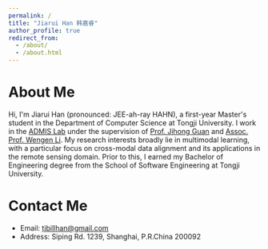 ```yaml
---
permalink: /
title: "Jiarui Han 韩嘉睿"
author_profile: true
redirect_from: 
  - /about/
  - /about.html
---
```


About Me
======
Hi, I'm Jiarui Han (pronounced: JEE-ah-ray HAHN), a first-year Master's student in the Department of Computer Science at Tongji University. I work in the [ADMIS Lab](https://admis-tongji.github.io/) under the supervision of [Prof. Jihong Guan](https://cs.tongji.edu.cn/info/1061/2814.htm) and [Assoc. Prof. Wengen Li](https://cs.tongji.edu.cn/info/1063/2826.htm). My research interests broadly lie in multimodal learning, with a particular focus on cross-modal data alignment and its applications in the remote sensing domain. Prior to this, I earned my Bachelor of Engineering degree from the School of Software Engineering at Tongji University.

Contact Me
======
* Email: tjbillhan@gmail.com
* Address: Siping Rd. 1239, Shanghai, P.R.China 200092
<!-- Cao'an Highway 4800, Shanghai, P.R.China 201804 -->